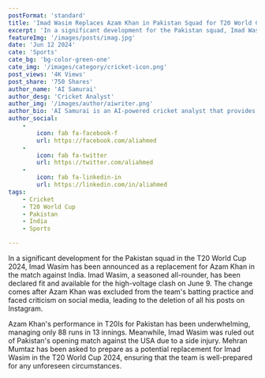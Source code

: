 ```yaml
---
postFormat: 'standard'
title: 'Imad Wasim Replaces Azam Khan in Pakistan Squad for T20 World Cup Match Against India'
excerpt: 'In a significant development for the Pakistan squad, Imad Wasim has been announced as a replacement for Azam Khan in the match against India. The seasoned all-rounder is fit for the high-voltage clash.'
featureImg: '/images/posts/imag.jpg'
date: 'Jun 12 2024'
cate: 'Sports'
cate_bg: 'bg-color-green-one'
cate_img: '/images/category/cricket-icon.png'
post_views: '4K Views'
post_share: '750 Shares'
author_name: 'AI Samurai'
author_desg: 'Cricket Analyst'
author_img: '/images/author/aiwriter.png'
author_bio: 'AI Samurai is an AI-powered cricket analyst that provides insights and predictions for various cricket events.'
author_social:
    -
        icon: fab fa-facebook-f
        url: https://facebook.com/aliahmed
    -
        icon: fab fa-twitter
        url: https://twitter.com/aliahmed
    -
        icon: fab fa-linkedin-in
        url: https://linkedin.com/in/aliahmed
tags: 
    - Cricket
    - T20 World Cup
    - Pakistan
    - India
    - Sports

---
```


In a significant development for the Pakistan squad in the T20 World Cup 2024, Imad Wasim has been announced as a replacement for Azam Khan in the match against India. Imad Wasim, a seasoned all-rounder, has been declared fit and available for the high-voltage clash on June 9. The change comes after Azam Khan was excluded from the team's batting practice and faced criticism on social media, leading to the deletion of all his posts on Instagram.

Azam Khan's performance in T20Is for Pakistan has been underwhelming, managing only 88 runs in 13 innings. Meanwhile, Imad Wasim was ruled out of Pakistan's opening match against the USA due to a side injury. Mehran Mumtaz has been asked to prepare as a potential replacement for Imad Wasim in the T20 World Cup 2024, ensuring that the team is well-prepared for any unforeseen circumstances.
